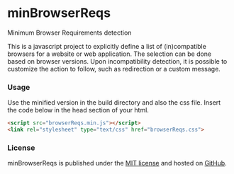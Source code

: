 minBrowserReqs
==============

Minimum Browser Requirements detection

This is a javascript project to explicitly define a list of (in)compatible 
browsers for a website or web application. The selection can be done based 
on browser versions. Upon incompatibility detection, it is possible to 
customize the action to follow, such as redirection or a custom message.

### Usage

Use the minified version in the build directory and also the css file. Insert 
the code below in the head section of your html.

```html
<script src="browserReqs.min.js"></script>
<link rel="stylesheet" type="text/css" href="browserReqs.css">
```
  
### License

minBrowserReqs is published under the [MIT license][1] and hosted on
[GitHub][2].

[1]: https://github.com/SysCrunch/minBrowserReqs/blob/master/LICENSE
[2]: https://github.com/SysCrunch/minBrowserReqs
